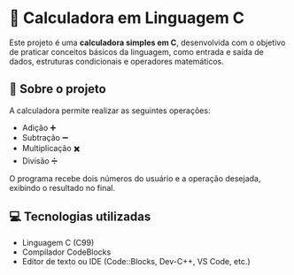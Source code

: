 # 🧮 Calculadora em Linguagem C

Este projeto é uma **calculadora simples em C**, desenvolvida com o objetivo de praticar conceitos básicos da linguagem, como entrada e saída de dados, estruturas condicionais e operadores matemáticos.

## 📘 Sobre o projeto

A calculadora permite realizar as seguintes operações:

- Adição ➕  
- Subtração ➖  
- Multiplicação ✖️  
- Divisão ➗

O programa recebe dois números do usuário e a operação desejada, exibindo o resultado no final.

## 💻 Tecnologias utilizadas

- Linguagem C (C99)
- Compilador CodeBlocks
- Editor de texto ou IDE (Code::Blocks, Dev-C++, VS Code, etc.)

